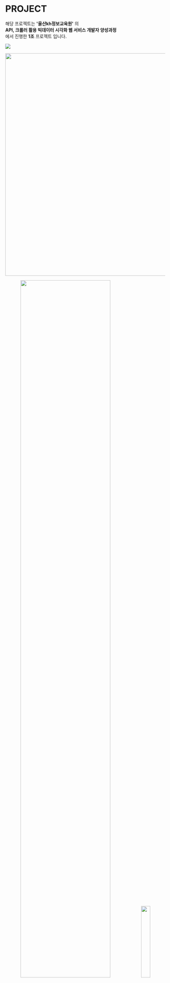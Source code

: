 # PROJECT
해당 프로젝트는 **'울산kh정보교육원'** 의
<br>
**API, 크롤러 활용 빅데이터 시각화  웹 서비스 개발자 양성과정**<br>
에서 진행한 **1조** 프로젝트 입니다.



<!-- CONSUPPORT 제목이미지 -->
<img src="https://imgur.com/n57uwgU.png">



<!-- 설계도 -->

<p>
    <img src="https://imgur.com/cEZTcJk.png" width="700px">
</p>
<p align="center">
    <img src="https://imgur.com/vB5mHze.png" width="75%">
    <img src="https://imgur.com/Ud6PxG1.png" width="24%">
</p>
